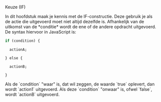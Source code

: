 Keuze \(IF\)

In dit hoofdstuk maak je kennis met de IF-constructie. Deze gebruik je als de actie die uitgevoerd moet niet altijd dezelfde is. Afhankelijk van de uitkomst van de \*conditie\* wordt de ene of de andere opdracht uitgevoerd. De syntax hiervoor in JavaScript is:

```js
if (condition) {
```

`  actionA;`

`} else {`

`  actionB;`

`}`

Als de \`condition\` "waar" is, dat wil zeggen, de waarde \`true\` oplevert, dan wordt \`action1\` uitgevoerd. Als deze \`condition\` "onwaar" is, ofwel \`false\`, wordt \`actionB\` uitgevoerd.

